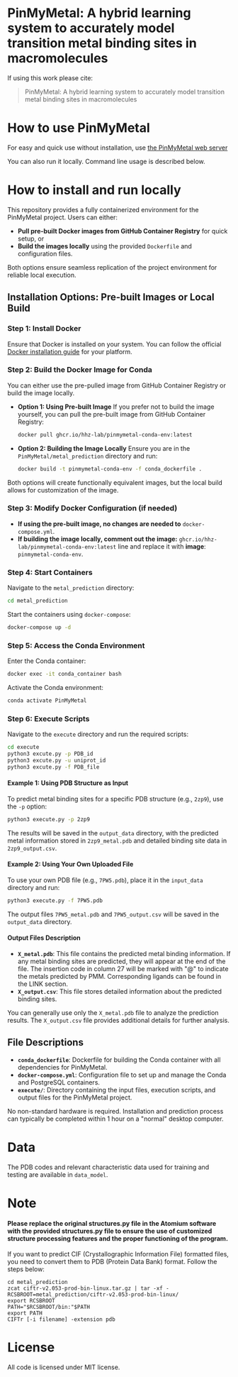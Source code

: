 # PinMyMetal: A hybrid learning system to accurately model transition metal binding sites in macromolecules


If using this work please cite:
>PinMyMetal: A hybrid learning system to accurately model transition metal binding sites in macromolecules

# How to use PinMyMetal 
For easy and quick use without installation, use [the PinMyMetal web server](https://PMM.biocloud.top)

You can also run it locally. Command line usage is described below.

# How to install and run locally
This repository provides a fully containerized environment for the PinMyMetal project. Users can either:

- **Pull pre-built Docker images from GitHub Container Registry** for quick setup, or  
- **Build the images locally** using the provided `Dockerfile` and configuration files. 

Both options ensure seamless replication of the project environment for reliable local execution.

## Installation Options: Pre-built Images or Local Build

### Step 1: Install Docker
Ensure that Docker is installed on your system. You can follow the official [Docker installation guide](https://docs.docker.com/get-docker/) for your platform.

### Step 2: Build the Docker Image for Conda
You can either use the pre-pulled image from GitHub Container Registry or build the image locally.
- **Option 1: Using Pre-built Image**
  If you prefer not to build the image yourself, you can pull the pre-built image from GitHub Container Registry:
  ```bash
  docker pull ghcr.io/hhz-lab/pinmymetal-conda-env:latest
  ```
- **Option 2: Building the Image Locally**
  Ensure you are in the `PinMyMetal/metal_prediction` directory and run:
  ```bash
  docker build -t pinmymetal-conda-env -f conda_dockerfile .
  ```
Both options will create functionally equivalent images, but the local build allows for customization of the image.

### Step 3: Modify Docker Configuration (if needed)
- **If using the pre-built image, no changes are needed to**
  `docker-compose.yml`.
- **If building the image locally, comment out the image:**
  `ghcr.io/hhz-lab/pinmymetal-conda-env:latest` line and replace it with **image**: `pinmymetal-conda-env`.
  
### Step 4: Start Containers
Navigate to the `metal_prediction` directory:
```bash
cd metal_prediction
```
Start the containers using `docker-compose`:
```bash
docker-compose up -d
```

### Step 5: Access the Conda Environment
Enter the Conda container:
```bash
docker exec -it conda_container bash
```
Activate the Conda environment:
```bash
conda activate PinMyMetal
```

### Step 6: Execute Scripts
Navigate to the `execute` directory and run the required scripts:
```bash
cd execute
python3 excute.py -p PDB_id 
python3 excute.py -u uniprot_id
python3 excute.py -f PDB_file
```
#### Example 1: Using PDB Structure as Input
To predict metal binding sites for a specific PDB structure (e.g., `2zp9`), use the `-p` option:
```bash
python3 execute.py -p 2zp9
```
The results will be saved in the `output_data` directory, with the predicted metal information stored in `2zp9_metal.pdb` and detailed binding site data in `2zp9_output.csv`.

#### Example 2: Using Your Own Uploaded File
To use your own PDB file (e.g., `7PW5.pdb`), place it in the `input_data` directory and run:
```bash
python3 execute.py -f 7PW5.pdb
```
The output files `7PW5_metal.pdb` and `7PW5_output.csv` will be saved in the `output_data` directory.

#### Output Files Description
- **`X_metal.pdb`**: This file contains the predicted metal binding information. If any metal binding sites are predicted, they will appear at the end of the file. The insertion code in column 27 will be marked with "@" to indicate the metals predicted by PMM. Corresponding ligands can be found in the LINK section.
- **`X_output.csv`**: This file stores detailed information about the predicted binding sites.

You can generally use only the `X_metal.pdb` file to analyze the prediction results. The `X_output.csv` file provides additional details for further analysis.


## File Descriptions

- **`conda_dockerfile`**: Dockerfile for building the Conda container with all dependencies for PinMyMetal.
- **`docker-compose.yml`**: Configuration file to set up and manage the Conda and PostgreSQL containers.
- **`execute/`**: Directory containing the input files, execution scripts, and output files for the PinMyMetal project.


No non-standard hardware is required.
Installation and prediction process can typically be completed within 1 hour on a "normal" desktop computer.

# Data
The PDB codes and relevant characteristic data used for training and testing are available in `data_model`.

# Note
#### Please replace the original structures.py file in the Atomium software with the provided structures.py file to ensure the use of customized structure processing features and the proper functioning of the program.

If you want to predict CIF (Crystallographic Information File) formatted files, you need to convert them to PDB (Protein Data Bank) format. Follow the steps below:
```
cd metal_prediction
zcat ciftr-v2.053-prod-bin-linux.tar.gz | tar -xf -
RCSBROOT=metal_prediction/ciftr-v2.053-prod-bin-linux/
export RCSBROOT
PATH="$RCSBROOT/bin:"$PATH
export PATH
CIFTr [-i filename] -extension pdb
```
# License
All code is licensed under MIT license.

